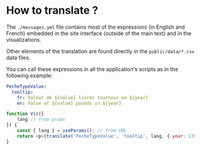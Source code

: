 # How to translate ?

The `./messages.yml` file contains most of the expressions (in English and French) embedded in the site interface (outside of the main text) and in the visualizations.

Other elements of the translation are found directly in the `public/data/*.csv` data files.

You can call these expressions in all the application's scripts as in the following example:

```yaml
PecheTypeValue:
  tooltip:
    fr: Valeur de ${value} livres tournois en ${year}
    en: Value of ${value} pounds in ${year}
```

```javascript
function Viz({
    lang // from props
}) {
    const { lang } = useParams(); // from URL
    return <p>{translate('PecheTypeValue', 'tooltip', lang, { year: 1787 })}</p>
}
```
